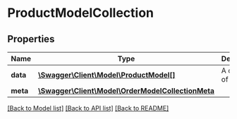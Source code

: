 # ProductModelCollection

## Properties
Name | Type | Description | Notes
------------ | ------------- | ------------- | -------------
**data** | [**\Swagger\Client\Model\ProductModel[]**](ProductModel.md) | A collection of products | [optional] 
**meta** | [**\Swagger\Client\Model\OrderModelCollectionMeta**](OrderModelCollectionMeta.md) |  | [optional] 


[[Back to Model list]](../README.md#documentation-for-models) [[Back to API list]](../README.md#documentation-for-api-endpoints) [[Back to README]](../README.md)


